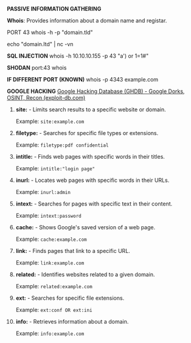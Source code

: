 
**PASSIVE INFORMATION GATHERING**

**Whois**: Provides information about a domain name and registar.

PORT 43
whois -h <HOST> -p <PORT> "domain.tld"

echo "domain.ltd" | nc -vn <HOST> <PORT>

**SQL INJECTION**
whois -h 10.10.10.155 -p 43 "a') or 1=1#"

**SHODAN**
port:43 whois

**IF DIFFERENT PORT (KNOWN)**
whois -p 4343 example.com

**GOOGLE HACKING**
[Google Hacking Database (GHDB) - Google Dorks, OSINT, Recon (exploit-db.com)](https://www.exploit-db.com/google-hacking-database)

1. **site:** - Limits search results to a specific website or domain.
    
    Example: `site:example.com`
    
2. **filetype:** - Searches for specific file types or extensions.
    
    Example: `filetype:pdf confidential`
    
3. **intitle:** - Finds web pages with specific words in their titles.
    
    Example: `intitle:"login page"`
    
4. **inurl:** - Locates web pages with specific words in their URLs.
    
    Example: `inurl:admin`
    
5. **intext:** - Searches for pages with specific text in their content.
    
    Example: `intext:password`
    
6. **cache:** - Shows Google's saved version of a web page.
    
    Example: `cache:example.com`
    
7. **link:** - Finds pages that link to a specific URL.
    
    Example: `link:example.com`
    
8. **related:** - Identifies websites related to a given domain.
    
    Example: `related:example.com`
    
9. **ext:** - Searches for specific file extensions.
    
    Example: `ext:conf OR ext:ini`
    
10. **info:** - Retrieves information about a domain.
    
    Example: `info:example.com`









